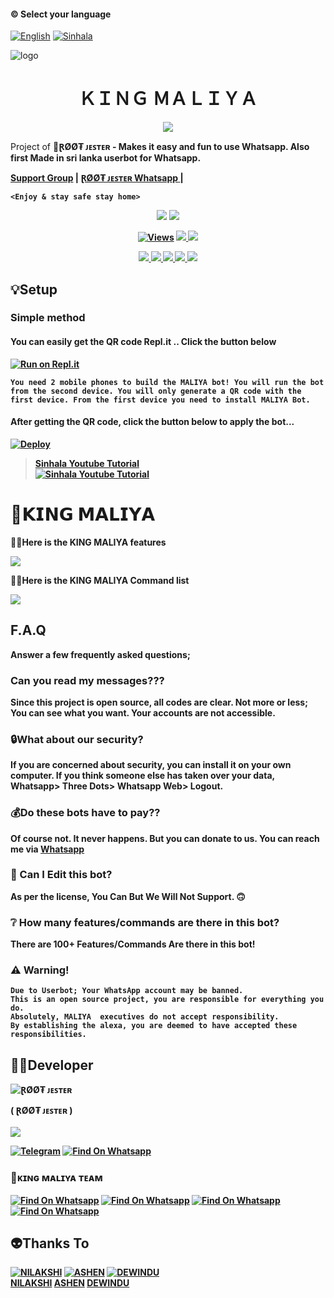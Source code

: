#### © Select your language
  [![English](https://img.shields.io/badge/Select-English-red.svg)](https://github.com/rootJESTER/KING-MALIYA/blob/main/README.md)
  [![Sinhala](https://img.shields.io/badge/Select-Sinhala-green.svg)](https://github.com/rootJESTER/KING-MALIYA/blob/main/README-SI.md)

![logo](https://telegra.ph/file/68278311bb1171379b27e.jpg)
<h1 align="center"><b> ＫＩＮＧ ＭＡＬＩＹＡ  </b></h1>


</p>

<p align="center">
  <img src="https://readme-typing-svg.herokuapp.com/?lines=Welcome+To+KING+MALIYA&font=Fira%20Code&center=true&width=380&height=50">
</p>
</a>
Project of  🧚<b>ⱤØØ₮ ᴊᴇꜱᴛᴇʀ<b> - Makes it easy and fun to use Whatsapp. Also first Made in sri lanka userbot for Whatsapp.

<a href="https://chat.whatsapp.com/I44L7OPzNYMLvq24GuV7sz">Support Group</a> |
        <a href="https://Wa.me/+94716229590"><b>ⱤØØ₮ ᴊᴇꜱᴛᴇʀ Whatsapp<b> </a> |
  
`<Enjoy & stay safe stay home>`
</p>

</a>
<p align="center">
  <a href="https://github.com/rootJESTER/KING-MALIYA">
    <img src="https://img.shields.io/docker/pulls/rootJESTER/KING-MALIYA?style=flat-square"/></a>
  </a>
  <a href="https://github.com/rootJESTER/KING-MALIYA">
    <img src="https://img.shields.io/docker/image-size/fusuf/KING-MALIYA?style=flat-square">
    
  </a>

</p>

<p align="center">
  <a href="https://github.com/rootJESTER/KING-MALIYA">
    <img src="https://hits.seeyoufarm.com/api/count/incr/badge.svg?url=https%3A%2F%2Fgithub.com%2FrootJESTER2%2FKING-MALIYA&count_bg=%2379C83D&title_bg=%23555555&icon=gitpod.svg&icon_color=%23E7E7E7&title=Views&edge_flat=false" alt="Views"/></a>
  
  </a>
  <a href="https://github.com/rootJESTER/KING-MALIYA/fork">
    <img src="https://img.shields.io/github/forks/rootJESTER/KING-MALIYA?label=Fork&style=social">
    
  </a>
  <a href="https://github.com/rootJESTER/KING-MALIYA/stargazers">
    <img src="https://img.shields.io/github/stars/rootJESTER/KING-MALIYA?style=social">
  </a>
</p>

<p align="center">
  <a href="httsp://github.com/rootJESTER/KING-MALIYA">
    <img src="https://img.shields.io/github/repo-size/rootJESTER/KING-MALIYA?color=purple&label=Repo%20Boyutu&style=plastic">

  </a>
  <a href="https://github.com/rootJESTER/KING-MALIYA/blob/master/LICENSE">
    <img src="https://img.shields.io/github/license/rootJESTER/KING-MALIYA?color=purple&label=License&style=plastic">

  </a>
  <a href="https://github.com/rootJESTER/KING-MALIYA">
    <img src="https://img.shields.io/github/languages/top/rootJESTER/KING-MALIYA?color=purple&label=Javascript&style=plastic">

  </a>
  <a href="https://github.com/rootJESTER">
    <img src="https://img.shields.io/static/v1?label=Author&message=ⱤØØ₮ ᴊᴇꜱᴛᴇʀ%20&color=purple&style=plastic">

  </a>
  <a href="https://wa.me/94716229590">
    <img src="https://img.shields.io/badge/Contact%20Me%20On%20Whatsapp-ⱤØØ₮ ᴊᴇꜱᴛᴇʀ%20%20-purple&style=plastic">

  </a>
</p>

## 💡Setup 

### Simple method 

#### You can easily get the QR code Repl.it .. Click the button below
[![Run on Repl.it](https://repl.it/badge/github/quiec/whatsasena)](https://replit.com/@rootJESTER/KING-MALIYA-1?v=1)

`You need 2 mobile phones to build the MALIYA bot!
You will run the bot from the second device.
You will only generate a QR code with the first device.
From the first device you need to install MALIYA Bot.`

#### After getting the QR code, click the button below to apply the bot...
[![Deploy](https://www.herokucdn.com/deploy/button.svg)](https://heroku.com/deploy?template=https://github.com/xneon2/AMAZON-BETA)


> [Sinhala Youtube Tutorial](https://www.youtube.com/watch?v=mcEeIspWOpY&ab_channel=UC8yo_BwOJs9cLfYVHewPC6Q)
> <br>
> [![Sinhala Youtube Tutorial](https://img.youtube.com/vi/mcEeIspWOpY/0.jpg)](https://www.youtube.com/watch?v=mcEeIspWOpY)
# 🚀𝗞𝗜𝗡𝗚 𝗠𝗔𝗟𝗜𝗬𝗔
🦹‍♀️Here is the KING MALIYA features

<a href="https://gist.github.com/rootJESTER/ff9aa739e8c1399d05c79db1dab9ee4c">
    <img src="https://img.shields.io/badge/Click%20here-purple&style=plastic">
  
  </a>

🦹‍♀️Here is the KING MALIYA Command list

<a href="https://gist.github.com/rootJESTER/86f619bc49691abb73546819754e1b94">
    <img src="https://img.shields.io/badge/Click%20here-purple&style=plastic">

  </a>

## F.A.Q
Answer a few frequently asked questions;
### Can you read my messages???
Since this project is open source, all codes are clear. Not more or less; You can see what you want. **Your accounts are not accessible.**

### 🔒What about our security?
If you are concerned about security, you can install it on your own computer. If you think someone else has taken over your data, **Whatsapp> Three Dots> Whatsapp Web> Logout**.

### 💰Do these bots have to pay??
**Of course not.** It never happens. But you can donate to us. You can reach me via [Whatsapp](https://wa.me/94716229590) 

### 🔄 Can I Edit this bot?

**As per the license, You Can** But We Will Not Support. 🙃

### ❔ How many features/commands are there in this bot?

There are **100+** Features/Commands Are there in **this bot!**

### ⚠️ Warning! 
```
Due to Userbot; Your WhatsApp account may be banned.
This is an open source project, you are responsible for everything you do. 
Absolutely, MALIYA  executives do not accept responsibility.
By establishing the alexa, you are deemed to have accepted these responsibilities.
```

## 👨‍💻Developer

![ⱤØØ₮ ᴊᴇꜱᴛᴇʀ](https://github.com/rootJESTER.png?size=100)

( ⱤØØ₮ ᴊᴇꜱᴛᴇʀ )
<br>
<br>
<a href="https://Wa.me/+94716229590">
    <img src="https://img.shields.io/badge/FindOn%20whatsapp-purple&style=plastic">
  
  </a>
  
[![Telegram](https://img.shields.io/badge/FindOn-Telegram-green.svg)](https://t.me/rootJESTER)
[![Find On Whatsapp ](https://img.shields.io/badge/Findon-whatsapp-red.svg)](https://Wa.me/+94716229590)


### 🚀ᴋɪɴɢ ᴍᴀʟɪʏᴀ ᴛᴇᴀᴍ

[![Find On Whatsapp ](https://img.shields.io/badge/ⱤØØ₮-ᴊᴇꜱᴛᴇʀ-blue.svg)](https://Wa.me/+94716229590)
[![Find On Whatsapp ](https://img.shields.io/badge/NILAKSHI-DANANJANA-blue.svg)](https://Wa.me/+94762187388)
[![Find On Whatsapp ](https://img.shields.io/badge/ASHEN-ANUTHTHARA-blue.svg)](https://Wa.me/+94777435529)
[![Find On Whatsapp ](https://img.shields.io/badge/DEWINDU-BANDARA-blue.svg)](https://Wa.me/+94741701240)

## 👽Thanks To
[![NILAKSHI](https://github.com/yusufusta.png?size=50)](https://wa.me/+94762187388)
[![ASHEN](https://github.com/yusufusta.png?size=50)](https://wa.me/+94777435529)
[![DEWINDU](https://github.com/yusufusta.png?size=50)](https://wa.me/+94741701240)
<br>
[NILAKSHI](https://wa.me/+94762187388)
[ASHEN](https://wa.me/+94777435529)
[DEWINDU](https://wa.me/+94741701240)
